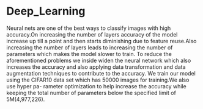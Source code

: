 # Deep_Learning
Neural nets are one of the best ways to classify images with high accuracy.On
increasing the number of layers accuracy of the model increase up till a point and
then starts diminishing due to feature reuse.Also increasing the number of layers
leads to increasing the number of parameters which makes the model slower to
train. To reduce the aforementioned problems we inside widen the neural network
which also increases the accuracy and also applying data transformation and data
augmentation techniques to contribute to the accuracy. We train our model using
the CIFAR10 data set which has 50000 images for training.We also use hyper pa-
rameter optimization to help increase the accuracy while keeping the total number
of parameters below the specified limit of 5M(4,977,226).
